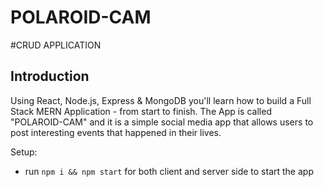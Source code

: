 # POLAROID-CAM


#CRUD APPLICATION


## Introduction


Using React, Node.js, Express & MongoDB you'll learn how to build a Full Stack MERN Application - from start to finish. The App is called "POLAROID-CAM" and it is a simple social media app that allows users to post interesting events that happened in their lives.



Setup:
- run ```npm i && npm start``` for both client and server side to start the app

